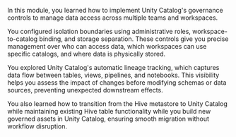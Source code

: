 
In this module, you learned how to implement Unity Catalog's governance controls to manage data access across multiple teams and workspaces.

You configured isolation boundaries using administrative roles, workspace-to-catalog binding, and storage separation. These controls give you precise management over who can access data, which workspaces can use specific catalogs, and where data is physically stored.

You explored Unity Catalog's automatic lineage tracking, which captures data flow between tables, views, pipelines, and notebooks. This visibility helps you assess the impact of changes before modifying schemas or data sources, preventing unexpected downstream effects.

You also learned how to transition from the Hive metastore to Unity Catalog while maintaining existing Hive table functionality while you build new governed assets in Unity Catalog, ensuring smooth migration without workflow disruption.